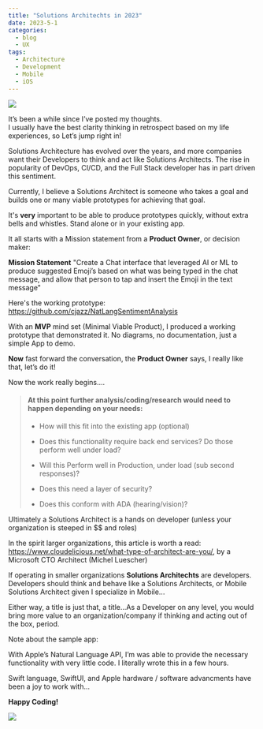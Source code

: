 ```yaml
---
title: "Solutions Architechts in 2023"
date: 2023-5-1
categories:
  - blog
  - UX
tags:
  - Architecture
  - Development
  - Mobile
  - iOS
---
```


![](https://cjazz.github.io/assets/images/craiyon_211542_Software_Engineer.png)

It’s been a while since I’ve posted my thoughts.  
I usually have the best clarity thinking in retrospect based on my life experiences, so Let’s jump right in!

Solutions Architecture has evolved over the years, and more companies want their  Developers to think and act like Solutions Architects. The rise in popularity of DevOps, CI/CD, and the Full Stack developer has in part driven this sentiment.

Currently, I believe a Solutions Architect is someone who takes a goal and builds one or many viable prototypes for achieving that goal.

It's **very** important to be able to produce prototypes quickly, without extra bells and whistles.  Stand alone or in your existing app.

It all starts with a Mission statement from a **Product Owner**, or decision maker:

**Mission Statement**
"Create a Chat interface that leveraged AI or ML
to produce suggested Emoji’s based on what was being typed in the chat message, and allow that person to tap and insert the Emoji in the text message"

Here's the working prototype:  https://github.com/cjazz/NatLangSentimentAnalysis

With an **MVP** mind set (Minimal Viable Product), I produced a working prototype that demonstrated it.  No diagrams, no documentation, just a simple App to demo.  

**Now** fast forward the conversation, the **Product Owner** says, I really like that, let’s do it!

Now the work really begins….

> ####  At this point further analysis/coding/research would need to happen depending on your needs:
>
> - How will this fit into the existing app (optional)
>
> - Does this functionality require back end services?  Do those perform well under load?	
>
> - Will this Perform well in Production, under load (sub second responses)?
>
> - Does this need a layer of security?
>
> - Does this conform with ADA (hearing/vision)?


Ultimately a Solutions Architect is a hands on developer (unless your organization is steeped in $$ and roles)

In the spirit larger organizations, this article is worth a read: https://www.cloudelicious.net/what-type-of-architect-are-you/, by a Microsoft CTO Architect (Michel Luescher)

If operating in smaller organizations **Solutions Architechts** are developers.  Developers should think and behave like a Solutions Architects, or Mobile Solutions Architect given I specialize in Mobile...

Either way, a title is just that, a title...As a Developer on any level, you would bring more value to an organization/company if thinking and acting out of the box, period.

Note about the sample app:

With Apple’s Natural Language API, I’m was able to provide the necessary  functionality with very little code. I literally wrote this in a few hours.

Swift language, SwiftUI, and Apple hardware / software advancments have been a joy to work with...

**Happy Coding!**

![](https://cjazz.github.io/assets/images/clipartwiki.com-development-clipart-408069.png)






 
